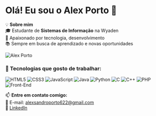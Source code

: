 # Olá! Eu sou o Alex Porto 👋  

💡 **Sobre mim**  
🎓 Estudante de **Sistemas de Informação** na Wyaden  
🚀 Apaixonado por tecnologia, desenvolvimento  
📚 Sempre em busca de aprendizado e novas oportunidades  

![Alex Porto](https://github-readme-stats.vercel.app/api?username=AlexPorto&show_icons=true&theme=dracula)

### 🚀 Tecnologias que gosto de trabalhar:  

![HTML5](https://img.shields.io/badge/HTML5-E34F26?style=for-the-badge&logo=html5&logoColor=white) ![CSS3](https://img.shields.io/badge/CSS3-1572B6?style=for-the-badge&logo=css3&logoColor=white) ![JavaScript](https://img.shields.io/badge/JavaScript-F7DF1E?style=for-the-badge&logo=javascript&logoColor=black) ![Java](https://img.shields.io/badge/Java-007396?style=for-the-badge&logo=java&logoColor=white) ![Python](https://img.shields.io/badge/Python-3776AB?style=for-the-badge&logo=python&logoColor=white) ![C](https://img.shields.io/badge/C-00599C?style=for-the-badge&logo=c&logoColor=white) ![C++](https://img.shields.io/badge/C%2B%2B-00599C?style=for-the-badge&logo=c%2B%2B&logoColor=white) ![PHP](https://img.shields.io/badge/PHP-777BB4?style=for-the-badge&logo=php&logoColor=white) ![Front-End](https://img.shields.io/badge/Front--End-FF5722?style=for-the-badge)

📫 **Entre em contato comigo:**  
📩 E-mail: alexsandroporto622@gmail.com  
💼 [LinkedIn](https://www.linkedin.com/in/alex-sandro-porto-148671268/)  

